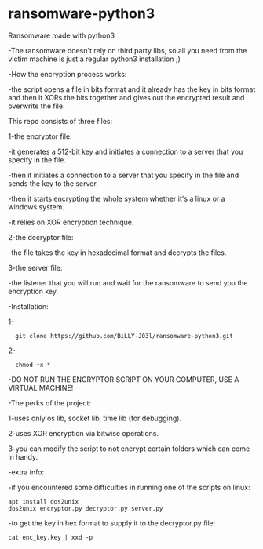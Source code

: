# ransomware-python3
Ransomware made with python3

-The ransomware doesn't rely on third party libs, so all you need from the victim machine is just a regular python3 installation ;)

-How the encryption process works:
  
  -the script opens a file in bits format and it already has the key in bits format and then it XORs the bits together and gives out the encrypted result and overwrite the file.

This repo consists of three files:
  
1-the encryptor file:
  
  -it generates a 512-bit key and initiates a connection to a server that you specify in the file.
    
  -then it initiates a connection to a server that you specify in the file and sends the key to the server.
    
  -then it starts encrypting the whole system whether it's a linux or a windows system.
    
   -it relies on XOR encryption technique.

    
2-the decryptor file:
    
 -the file takes the key in hexadecimal format and decrypts the files.

3-the server file:
    
 -the listener that you will run and wait for the ransomware to send you the encryption key.



-Installation:
  
  1-

      git clone https://github.com/BiLLY-J03l/ransomware-python3.git

  2-
  
      chmod +x *


-DO NOT RUN THE ENCRYPTOR SCRIPT ON YOUR COMPUTER, USE A VIRTUAL MACHINE!

-The perks of the project:

  1-uses only os lib, socket lib, time lib (for debugging).
  
  2-uses XOR encryption via bitwise operations.
  
  3-you can modify the script to not encrypt certain folders which can come in handy.
  




-extra info:
  
  -if you encountered some difficulties in running one of the scripts on linux:

    apt install dos2unix
    dos2unix encryptor.py decryptor.py server.py 

  -to get the key in hex format to supply it to the decryptor.py file:

    cat enc_key.key | xxd -p

  

